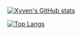 [![Xyven's GitHub stats](https://github-readme-stats-xyven1s-projects.vercel.app/api?username=xyven1&theme=dark)](https://github.com/xyven1/github-readme-stats)

[![Top Langs](https://github-readme-stats-xyven1s-projects.vercel.app/api/top-langs/?username=xyven1&theme=dark&langs_count=12&layout=compact&size_weight=.75&count_weight=.25&hide=jupyter)](https://github.com/xyven1/github-readme-stats)
